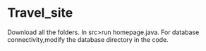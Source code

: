 # Travel_site
Download all the folders.
In src>run homepage.java.
For database connectivity,modify the database directory in the code.

